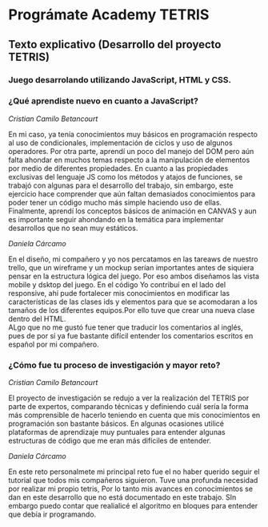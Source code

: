 # Prográmate Academy TETRIS
## Texto explicativo (Desarrollo del proyecto TETRIS)
### Juego desarrolando utilizando JavaScript, HTML y CSS. 

### ¿Qué aprendiste nuevo en cuanto a JavaScript?
*Cristian Camilo Betancourt* 

En mi caso, ya tenía conocimientos muy básicos en programación respecto al uso de condicionales, implementación de ciclos y uso de algunos operadores. Por otra parte, aprendí un poco del manejo del DOM pero aún falta ahondar en muchos temas respecto a la manipulación de elementos por medio de diferentes propiedades. En cuanto a las propiedades exclusivas del lenguaje JS como los métodos y atajos de funciones, se trabajó con algunas para el desarrollo del trabajo, sin embargo, este ejercicio hace comprender que aún faltan demasiados conocimientos para poder tener un código mucho más simple haciendo uso de ellas. Finalmente, aprendí los conceptos básicos de animación en CANVAS y aun es importante seguir ahondando en la temática para implementar desarrollos que no sean muy estáticos. 

*Daniela Cárcamo*

En el diseño, mi compañero y yo nos percatamos en las tareaws de nuestro trello, que un wireframe y un mockup serían importantes antes de siquiera pensar en la estructura lógica del juego. Por eso ambos diseñamos las vista mobile y dsktop del juego. 
En el código Yo contribuí en el lado del responsive, ahí pude fortalecer mis conocimientos en modificar las características de las clases ids y elementos para que se acomodaran a los tamaños de los diferentes equipos.Por ello tuve que crear una nueva clase dentro del HTML.  
ALgo que no me gustó fue tener que traducir los comentarios al inglés, pues de por sí ya fue bastante difícil entender los comentarios escritos en español por mi compañero. 


### ¿Cómo fue tu proceso de investigación y mayor reto?
*Cristian Camilo Betancourt* 

El proyecto de investigación se redujo a ver la realización del TETRIS por parte de expertos, comparando técnicas y definiendo cuál sería la forma más comprensible de hacerlo teniendo en cuenta que mis conocimientos en programación son bastante básicos. En algunas ocasiones utilicé plataformas de aprendizaje muy puntuales para entender algunas estructuras de código que me eran más difíciles de entender.

*Daniela Cárcamo*

En este reto personalmete mi principal reto fue el no haber querido seguir el tutorial que todos mis compañeros siguieron. Tuve una profunda necesidad por realizar mi propio tetris,  Por lo tanto mis avances en conocimientos se dan en este desarrollo que no está documentado en este trabajo. SIn embargo puedo contar que realialicé el algoritmo en bloques para entender que debía ir programando. 
